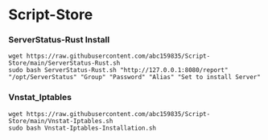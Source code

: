 # Script-Store

### ServerStatus-Rust Install

```
wget https://raw.githubusercontent.com/abc159835/Script-Store/main/ServerStatus-Rust.sh
sudo bash ServerStatus-Rust.sh "http://127.0.0.1:8080/report" "/opt/ServerStatus" "Group" "Password" "Alias" "Set to install Server"
```

### Vnstat_Iptables

```
wget https://raw.githubusercontent.com/abc159835/Script-Store/main/Vnstat-Iptables.sh
sudo bash Vnstat-Iptables-Installation.sh
```